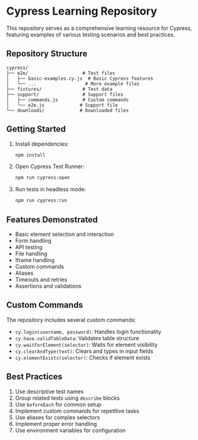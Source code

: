 # Cypress Learning Repository

This repository serves as a comprehensive learning resource for Cypress, featuring examples of various testing scenarios and best practices.

## Repository Structure

```
cypress/
├── e2e/                    # Test files
│   ├── basic-examples.cy.js  # Basic Cypress features
│   └── ...                  # More example files
├── fixtures/               # Test data
├── support/                # Support files
│   ├── commands.js         # Custom commands
│   └── e2e.js             # Support file
└── downloads/             # Downloaded files
```

## Getting Started

1. Install dependencies:

   ```bash
   npm install
   ```

2. Open Cypress Test Runner:

   ```bash
   npm run cypress:open
   ```

3. Run tests in headless mode:

   ```bash
   npm run cypress:run
   ```

## Features Demonstrated

- Basic element selection and interaction
- Form handling
- API testing
- File handling
- Iframe handling
- Custom commands
- Aliases
- Timeouts and retries
- Assertions and validations

## Custom Commands

The repository includes several custom commands:

- `cy.login(username, password)`: Handles login functionality
- `cy.have.validTableData`: Validates table structure
- `cy.waitForElement(selector)`: Waits for element visibility
- `cy.clearAndType(text)`: Clears and types in input fields
- `cy.elementExists(selector)`: Checks if element exists

## Best Practices

1. Use descriptive test names
2. Group related tests using `describe` blocks
3. Use `beforeEach` for common setup
4. Implement custom commands for repetitive tasks
5. Use aliases for complex selectors
6. Implement proper error handling
7. Use environment variables for configuration
